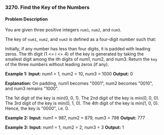 ### 3270. Find the Key of the Numbers

#### Problem Description

You are given three positive integers `num1`, `num2`, and `num3`.

The key of `num1`, `num2`, and `num3` is defined as a four-digit number such that:

Initially, if any number has less than four digits, it is padded with leading zeros.
The ith digit (1 <= i <= 4) of the key is generated by taking the smallest digit among the ith digits of num1, num2, and num3.
Return the `key` of the three numbers without leading zeros (if any).

 
**Example 1:**
**Input:** num1 = 1, num2 = 10, num3 = 1000
**Output:** 0

**Explanation:**
On padding, num1 becomes "0001", num2 becomes "0010", and num3 remains "1000".

The 1st digit of the key is min(0, 0, 1).
The 2nd digit of the key is min(0, 0, 0).
The 3rd digit of the key is min(0, 1, 0).
The 4th digit of the key is min(1, 0, 0).
Hence, the key is "0000", i.e. 0.


**Example 2:**
**Input:** num1 = 987, num2 = 879, num3 = 798
**Output:** 777

**Example 3:**
**Input:** num1 = 1, num2 = 2, num3 = 3
**Output:** 1

